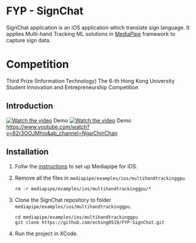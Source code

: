 # FYP - SignChat
SignChat application is an iOS application which translate sign language. It applies Multi-hand Tracking ML solutions in [MediaPipe](https://github.com/google/mediapipe) framework to capture sign data.

# Competition
Third Prize (Information Technology) The 6-th Hong Kong University Student Innovation and Entrepreneurship Competition

## Introduction
[![Watch the video](https://img.youtube.com/vi/xQbxFl4ju1Y/0.jpg)](https://www.youtube.com/watch?v=xQbxFl4ju1Y "Watch the video")
Demo
[![Watch the video](https://img.youtube.com/vi/82r3OOJMhio/0.jpg)](https://www.youtube.com/watch?v=82r3OOJMhio "Watch the video")
Demo https://www.youtube.com/watch?v=82r3OOJMhio&ab_channel=NgaiChinChan

## Installation
1. Follw the [instructions](https://github.com/google/mediapipe/blob/master/mediapipe/docs/mediapipe_ios_setup.md) to set up Mediapipe for iOS.
2. Remove all the files in `mediapipe/examples/ios/multihandtrackinggpu`.
   
   ```
   rm -r mediapipe/examples/ios/multihandtrackinggpu/*
   ```
   
3. Clone the SignChat repository to folder `mediapipe/examples/ios/multihandtrackinggpu`.

   ```
   cd mediapipe/examples/ios/multihandtrackinggpu
   git clone https://github.com/eching0519/FYP-SignChat.git
   ```
   
4. Run the project in XCode.
